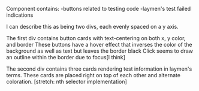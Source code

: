 <!-- A component found on freecodecamp.org -->

Component contains: 
-buttons related to testing code
-laymen's test failed indications

I can describe this as being two divs, each evenly spaced on a y axis. 


The first div contains button cards with text-centering on both x, y
color, and border
These buttons have a hover effect that inverses the color of the background as well as text but leaves the border black
Click seems to draw an outline within the border due to focus[I think]


The second div contains three cards rendering test information in laymen's terms. These cards are placed right on top of each other and alternate coloration. [stretch: nth selector implementation]